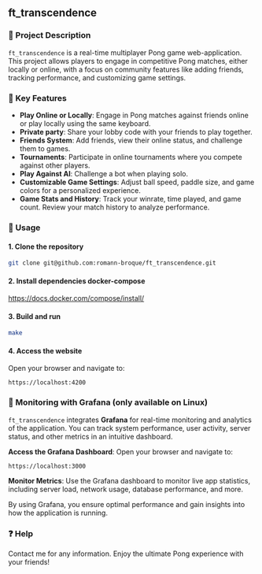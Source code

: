 ## ft_transcendence

### 🏓 Project Description

`ft_transcendence` is a real-time multiplayer Pong game web-application. This project allows players to engage in competitive Pong matches, either locally or online, with a focus on community features like adding friends, tracking performance, and customizing game settings.

### 🌟 Key Features

- **Play Online or Locally**: Engage in Pong matches against friends online or play locally using the same keyboard.
- **Private party**: Share your lobby code with your friends to play together.
- **Friends System**: Add friends, view their online status, and challenge them to games.
- **Tournaments**: Participate in online tournaments where you compete against other players.
- **Play Against AI**: Challenge a bot when playing solo.
- **Customizable Game Settings**: Adjust ball speed, paddle size, and game colors for a personalized experience.
- **Game Stats and History**: Track your winrate, time played, and game count. Review your match history to analyze performance.

### 🚀 Usage

#### 1. Clone the repository

```bash
git clone git@github.com:romann-broque/ft_transcendence.git
```

#### 2. Install dependencies docker-compose

https://docs.docker.com/compose/install/

#### 3. Build and run

```bash
make
```

#### 4. Access the website

Open your browser and navigate to:

```
https://localhost:4200
```

### 🔎 Monitoring with Grafana (only available on Linux)

`ft_transcendence` integrates **Grafana** for real-time monitoring and analytics of the application. You can track system performance, user activity, server status, and other metrics in an intuitive dashboard.

**Access the Grafana Dashboard**:
   Open your browser and navigate to:
   ```
   https://localhost:3000
   ```

**Monitor Metrics**:
   Use the Grafana dashboard to monitor live app statistics, including server load, network usage, database performance, and more.

By using Grafana, you ensure optimal performance and gain insights into how the application is running.


### ❓ Help

Contact me for any information.
Enjoy the ultimate Pong experience with your friends!
